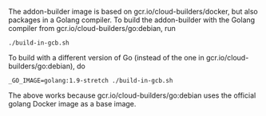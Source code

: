 The addon-builder image is based on gcr.io/cloud-builders/docker, but also
packages in a Golang compiler. To build the addon-builder with the Golang
compiler from gcr.io/cloud-builders/go:debian, run

```
./build-in-gcb.sh
```

To build with a different version of Go (instead of the one in
gcr.io/cloud-builders/go:debian), do


```
_GO_IMAGE=golang:1.9-stretch ./build-in-gcb.sh
```

The above works because gcr.io/cloud-builders/go:debian uses the official golang
Docker image as a base image.
